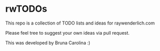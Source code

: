 # rwTODOs

This repo is a collection of TODO lists and ideas for raywenderlich.com

Please feel tree to suggest your own ideas via pull request.

This was developed by Bruna Carolina :)
